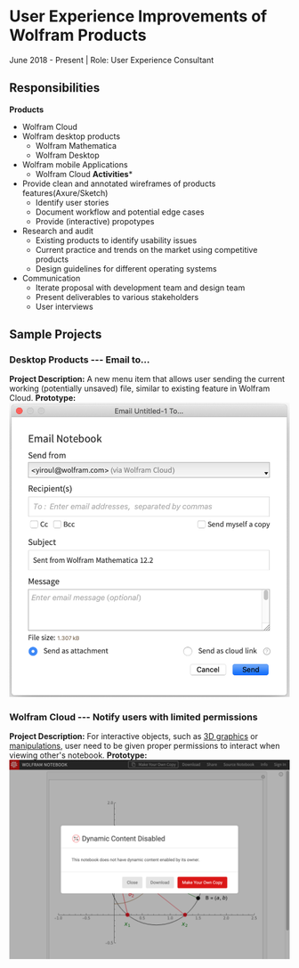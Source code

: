 # User Experience Improvements of Wolfram Products
June 2018 - Present | Role: User Experience Consultant

## Responsibilities
**Products**
- Wolfram Cloud
- Wolfram desktop products
	- Wolfram Mathematica
	- Wolfram Desktop
- Wolfram mobile Applications
	- Wolfram Cloud
**Activities***
- Provide clean and annotated wireframes of products features(Axure/Sketch)
	- Identify user stories
	- Document workflow and potential edge cases
	- Provide (interactive) propotypes
- Research and audit
	- Existing products to identify usability issues
	- Current practice and trends on the market using competitive products
	- Design guidelines for different operating systems
- Communication
	- Iterate proposal with development team and design team
	- Present deliverables to various stakeholders
	- User interviews


## Sample Projects

### Desktop Products --- Email to... 
**Project Description:** A new menu item that allows user sending the current working (potentially unsaved) file, similar to existing feature in Wolfram Cloud.
**Prototype:**
<a><img src="images/email_to.png?raw=true"/></a>

### Wolfram Cloud --- Notify users with limited permissions
**Project Description:** For interactive objects, such as [3D graphics](https://reference.wolfram.com/language/ref/Graphics3D.html) or [manipulations](https://reference.wolfram.com/language/ref/Manipulate.html?q=Manipulate), user need to be given proper permissions to interact when viewing other's notebook. 
**Prototype:**
<a href="https://www.wolframcloud.com/obj/ddd0ff6c-66cb-4bd6-a0e6-2a320df0f387" target="_blank"><img src="images/dynamic.png?raw=true"/></a>


<!-- ## User Experience Improvement Processes

### Identify Problems
Depending on the feature and the products, different method will be used.
- User interviews
	- Semi-structured: Shadow specific user workflows and probe questions.
	- Unstructured: Document user questions while exploring user interfaces.
- Technical meetings with development team
	- Understand technical capabilities and limitations
	- Identify user stories and special cases


### Propose Solution
- Solution mechanics
	- What others do
 	- Exisiting feastures
- Solution workflows
 	- Event/Action
	- Environment states
 	- Responsive behavior
 -->


